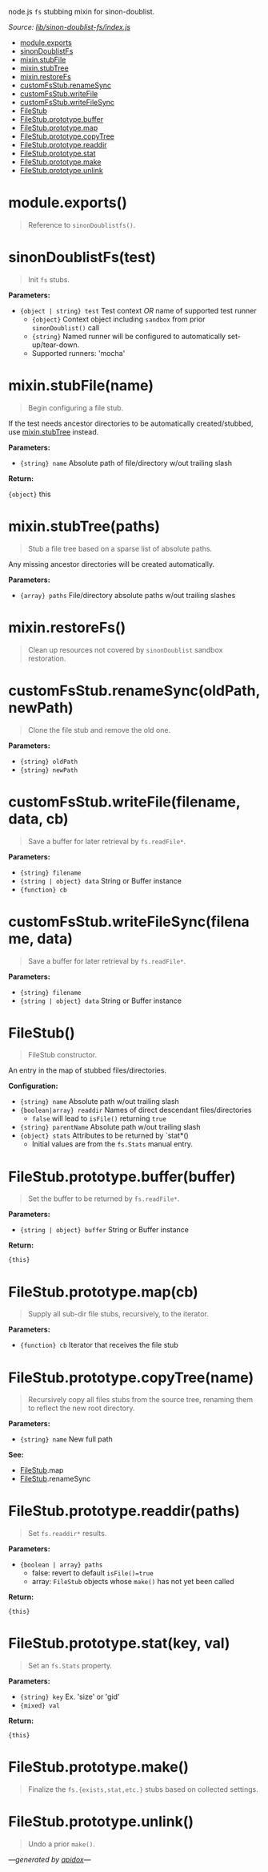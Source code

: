 node.js `fs` stubbing mixin for sinon-doublist.

_Source: [lib/sinon-doublist-fs/index.js](../lib/sinon-doublist-fs/index.js)_

- [module.exports](#moduleexports)
- [sinonDoublistFs](#sinondoublistfstest)
- [mixin.stubFile](#mixinstubfilename)
- [mixin.stubTree](#mixinstubtreepaths)
- [mixin.restoreFs](#mixinrestorefs)
- [customFsStub.renameSync](#customfsstubrenamesyncoldpath-newpath)
- [customFsStub.writeFile](#customfsstubwritefilefilename-data-cb)
- [customFsStub.writeFileSync](#customfsstubwritefilesyncfilename-data)
- [FileStub](#filestub)
- [FileStub.prototype.buffer](#filestubprototypebufferbuffer)
- [FileStub.prototype.map](#filestubprototypemapcb)
- [FileStub.prototype.copyTree](#filestubprototypecopytreename)
- [FileStub.prototype.readdir](#filestubprototypereaddirpaths)
- [FileStub.prototype.stat](#filestubprototypestatkey-val)
- [FileStub.prototype.make](#filestubprototypemake)
- [FileStub.prototype.unlink](#filestubprototypeunlink)

# module.exports()

> Reference to `sinonDoublistfs()`.

# sinonDoublistFs(test)

> Init `fs` stubs.

**Parameters:**

- `{object | string} test` Test context *OR* name of supported test runner
  - `{object}` Context object including `sandbox` from prior `sinonDoublist()` call
  - `{string}` Named runner will be configured to automatically set-up/tear-down.
  - Supported runners: 'mocha'

# mixin.stubFile(name)

> Begin configuring a file stub.

If the test needs ancestor directories to be automatically created/stubbed,
use [mixin.stubTree](#mixinstubtreepaths) instead.

**Parameters:**

- `{string} name` Absolute path of file/directory w/out trailing slash

**Return:**

`{object}` this

# mixin.stubTree(paths)

> Stub a file tree based on a sparse list of absolute paths.

Any missing ancestor directories will be created automatically.

**Parameters:**

- `{array} paths` File/directory absolute paths w/out trailing slashes

# mixin.restoreFs()

> Clean up resources not covered by `sinonDoublist` sandbox restoration.

# customFsStub.renameSync(oldPath, newPath)

> Clone the file stub and remove the old one.

**Parameters:**

- `{string} oldPath`
- `{string} newPath`

# customFsStub.writeFile(filename, data, cb)

> Save a buffer for later retrieval by `fs.readFile*`.

**Parameters:**

- `{string} filename`
- `{string | object} data` String or Buffer instance
- `{function} cb`

# customFsStub.writeFileSync(filename, data)

> Save a buffer for later retrieval by `fs.readFile*`.

**Parameters:**

- `{string} filename`
- `{string | object} data` String or Buffer instance

# FileStub()

> FileStub constructor.

An entry in the map of stubbed files/directories.

**Configuration:**

- `{string} name` Absolute path w/out trailing slash
- `{boolean|array} readdir` Names of direct descendant files/directories
  - `false` will lead to `isFile()` returning `true`
- `{string} parentName` Absolute path w/out trailing slash
- `{object} stats` Attributes to be returned by `stat*()
  - Initial values are from the `fs.Stats` manual entry.

# FileStub.prototype.buffer(buffer)

> Set the buffer to be returned by `fs.readFile*`.

**Parameters:**

- `{string | object} buffer` String or Buffer instance

**Return:**

`{this}`

# FileStub.prototype.map(cb)

> Supply all sub-dir file stubs, recursively, to the iterator.

**Parameters:**

- `{function} cb` Iterator that receives the file stub

# FileStub.prototype.copyTree(name)

> Recursively copy all files stubs from the source tree, renaming them to reflect
the new root directory.

**Parameters:**

- `{string} name` New full path

**See:**

- [FileStub](#filestub).map
- [FileStub](#filestub).renameSync

# FileStub.prototype.readdir(paths)

> Set `fs.readdir*` results.

**Parameters:**

- `{boolean | array} paths`
  - false: revert to default `isFile()=true`
  - array: `FileStub` objects whose `make()` has not yet been called

**Return:**

`{this}`

# FileStub.prototype.stat(key, val)

> Set an `fs.Stats` property.

**Parameters:**

- `{string} key` Ex. 'size' or 'gid'
- `{mixed} val`

**Return:**

`{this}`

# FileStub.prototype.make()

> Finalize the `fs.{exists,stat,etc.}` stubs based on collected settings.

# FileStub.prototype.unlink()

> Undo a prior `make()`.

_&mdash;generated by [apidox](https://github.com/codeactual/apidox)&mdash;_
